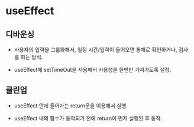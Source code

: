 # useEffect




## 디바운싱

* 사용자의 입력을 그룹화해서, 일정 시간/입력이 들어오면 통채로 확인하거나, 검사를 하는 방식.

* useEffect에 setTimeOut을 사용해서 사용성을 한번만 가져가도록 설정.




## 클린업

* useEffect 안에 들어가는 return문을 이용해서 실행.

* useEffect 내의 함수가 동작되기 전에 return이 먼저 실행된 후 동작.